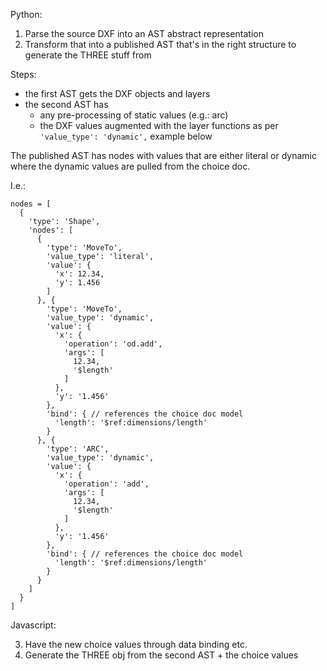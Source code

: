 Python:

1. Parse the source DXF into an AST abstract representation
2. Transform that into a published AST that's in the right structure to generate the THREE stuff from

Steps:

- the first AST gets the DXF objects and layers
- the second AST has
  - any pre-processing of static values (e.g.: arc)
  - the DXF values augmented with the layer functions as per
    `'value_type': 'dynamic',` example below

The published AST has nodes with values that are either literal or dynamic where the dynamic values are pulled from the choice doc.

I.e.:

    nodes = [
      {
        'type': 'Shape',
        'nodes': [
          {
            'type': 'MoveTo',
            'value_type': 'literal',
            'value': {
              'x': 12.34,
              'y': 1.456
            ]
          }, {
            'type': 'MoveTo',
            'value_type': 'dynamic',
            'value': {
              'x': {
                'operation': 'od.add',
                'args': [
                  12.34,
                  '$length'
                ]
              },
              'y': '1.456'
            },
            'bind': { // references the choice doc model
              'length': '$ref:dimensions/length'
            }
          }, {
            'type': 'ARC',
            'value_type': 'dynamic',
            'value': {
              'x': {
                'operation': 'add',
                'args': [
                  12.34,
                  '$length'
                ]
              },
              'y': '1.456'
            },
            'bind': { // references the choice doc model
              'length': '$ref:dimensions/length'
            }
          }
        ]
      }
    ]

Javascript:

3. Have the new choice values through data binding etc.
4. Generate the THREE obj from the second AST + the choice values
